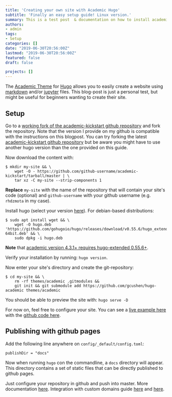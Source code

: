 ```yaml
---
title: 'Creating your own site with Academic Hugo'
subtitle: 'Finally an easy setup guide! Linux version.'
summary: This is a test post  & documentation on how to install academic hugo on a debian-based linux distro. 
authors:
- admin
tags:
- Setup
categories: []
date: "2019-06-30T20:56:00Z"
lastmod: "2019-06-30T20:56:00Z"
featured: false
draft: false

projects: []
---
```



The [Academic Theme] for [Hugo] allows you to easily create a website using [markdown] and/or [jupyter] files. This blog-post is just a personal test, but might be useful for beginners wanting to create their site. 

[Academic Theme]: https://sourcethemes.com/academic/
[Hugo]: https://gohugo.io/
[markdown]: https://en.wikipedia.org/wiki/Markdown
[jupyter]: https://jupyter.org/

## Setup

Go to a [working fork of the academic-kickstart github repository](https://github.com/rhdzmota/academic-kickstart)
and fork the repository. Note that the version I provide on my github is compatible with the instructions on this
blogpost. You can try forking the latest [academic-kickstart github repository](https://github.com/sourcethemes/academic-kickstart)
but be aware you might have to use another hugo version than the one provided on this guide.


Now download the content with:


```commandline
$ mkdir my-site && \
    wget -O - https://github.com/github-username/academic-kickstart/tarball/master | \
    tar xz -C my-site --strip-components 1
```

**Replace** `my-site` with the name of the repository that will contain your site's code (optional) and `github-username` with your github username (e.g. `rhdzmota` in my case). 


Install hugo (select your version [here](https://github.com/gohugoio/hugo/releases)). For debian-based distributions: 

```commandline
$ sudo apt install wget && \
    wget -O hugo.deb 'https://github.com/gohugoio/hugo/releases/download/v0.55.6/hugo_extended_0.55.6_Linux-64bit.deb' && \
    sudo dpkg -i hugo.deb
```

**Note** that [academic version 4.3.1+ requires hugo-extended 0.55.6+](https://github.com/gcushen/hugo-academic/issues/1092).  

Verify your installation by running: `hugo version`. 

Now enter your site's directory and create the git-repository:

```commandline
$ cd my-site && \
    rm -rf themes/academic .gitmodules && 
    git init && git submodule add https://github.com/gcushen/hugo-academic themes/academic 
```

You should be able to preview the site with: `hugo serve -D`

For now on, feel free to configure your site. You can see a [live example here](https://academic-demo.netlify.com/) with the [github code here](https://github.com/gcushen/hugo-academic/tree/master/exampleSite). 

## Publishing with github pages

Add the following line anywhere on `config/_default/config.toml`:

```text
publishDir = "docs"
```

Now when running `hugo` con the commandline, a `docs` directory will appear. This directory contains a set of static files that can be directly published to github pages. 

Just configure your repository in github and push into master. More documentation [here](https://help.github.com/en/articles/configuring-a-publishing-source-for-github-pages). Integration with custom domains guide [here](https://help.github.com/en/articles/using-a-custom-domain-with-github-pages) and [here](https://dev.to/trentyang/how-to-setup-google-domain-for-github-pages-1p58).
